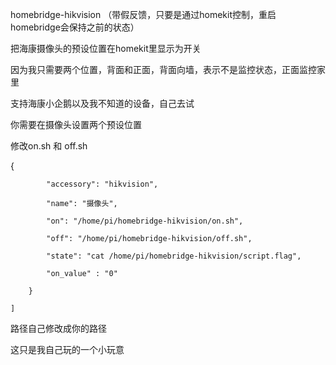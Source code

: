 homebridge-hikvision （带假反馈，只要是通过homekit控制，重启homebridge会保持之前的状态）

把海康摄像头的预设位置在homekit里显示为开关

因为我只需要两个位置，背面和正面，背面向墙，表示不是监控状态，正面监控家里

支持海康小企鹅以及我不知道的设备，自己去试

你需要在摄像头设置两个预设位置

修改on.sh 和 off.sh

{

            "accessory": "hikvision",
            
            "name": "摄像头",
            
            "on": "/home/pi/homebridge-hikvision/on.sh",
            
            "off": "/home/pi/homebridge-hikvision/off.sh",
            
            "state": "cat /home/pi/homebridge-hikvision/script.flag",
            
            "on_value" : "0"
            
        }
        
    ]
路径自己修改成你的路径

这只是我自己玩的一个小玩意
